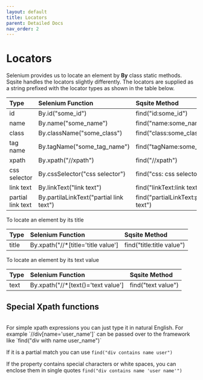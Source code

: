 ```yaml
---
layout: default
title: Locators
parent: Detailed Docs
nav_order: 2
---
```


# Locators

Selenium provides us to locate an element by **By** class static methods.
Sqsite handles the locators slightly differently. The locators are supplied 
as a string prefixed with the locator types as shown in the table below.

| Type | Selenium Function|  Sqsite Method
|:-------------|:------------------| :------------------|
| id | By.id(\"some_id\") | find(\"id:some_id\") |
| name | By.name(\"some_name\") | find(\"name:some_name\") |
| class | By.className(\"some_class")| find(\"class:some_class\") |
| tag name | By.tagName(\"some_tag_name\")| find(\"tagName:some_tag_name\")|
| xpath | By.xpath(\"//xpath\")| find(\"//xpath\") |
| css selector | By.cssSelector(\"css selector")| find(\"css: css selector") |
| link text | By.linkText(\"link text")| find(\"linkText:link text") |
| partial link text | By.partilaLinkText(\"partial link text")| find(\"partialLinkText:partial link text") |

To locate an element by its title

| Type | Selenium Function|  Sqsite Method
|:-------------|:------------------| :------------------|
| title | By.xpath("//*[title='title value']| find(\"title:title value\") |


To locate an element by its text value

| Type | Selenium Function|  Sqsite Method
|:-------------|:------------------| :------------------|
| text | By.xpath("//*[text()='text value']| find(\"text value\") |


## Special Xpath functions
<br>
For simple xpath expressions you can just type it in natural English.
For example `//div[name='user_name']` can be passed over to the framework like `find("div with name user_name")`

If it is a partial match you can use `find("div contains name user")`

If the property contains special characters or white spaces, you can enclose them in single quotes
`find("div contains name 'user name'")`



